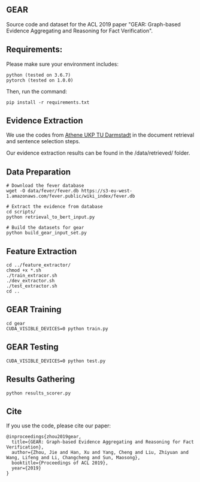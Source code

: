 ## GEAR

Source code and dataset for the ACL 2019 paper "GEAR: Graph-based Evidence Aggregating and Reasoning for Fact Verification".

## Requirements:
Please make sure your environment includes:
```
python (tested on 3.6.7)
pytorch (tested on 1.0.0)
```
Then, run the command:
```
pip install -r requirements.txt
```

## Evidence Extraction
We use the codes from [Athene UKP TU Darmstadt](https://github.com/UKPLab/fever-2018-team-athene) in the document retrieval and sentence selection steps. 

Our evidence extraction results can be found in the /data/retrieved/ folder.

## Data Preparation
```
# Download the fever database
wget -O data/fever/fever.db https://s3-eu-west-1.amazonaws.com/fever.public/wiki_index/fever.db

# Extract the evidence from database
cd scripts/
python retrieval_to_bert_input.py

# Build the datasets for gear
python build_gear_input_set.py
```

## Feature Extraction
```
cd ../feature_extractor/
chmod +x *.sh
./train_extracor.sh
./dev_extractor.sh
./test_extractor.sh
cd ..
```

## GEAR Training
```
cd gear
CUDA_VISIBLE_DEVICES=0 python train.py
```

## GEAR Testing
```
CUDA_VISIBLE_DEVICES=0 python test.py
```

## Results Gathering
```
python results_scorer.py
```

## Cite

If you use the code, please cite our paper:

```
@inproceedings{zhou2019gear,
  title={GEAR: Graph-based Evidence Aggregating and Reasoning for Fact Verification},
  author={Zhou, Jie and Han, Xu and Yang, Cheng and Liu, Zhiyuan and Wang, Lifeng and Li, Changcheng and Sun, Maosong},
  booktitle={Proceedings of ACL 2019},
  year={2019}
}
```